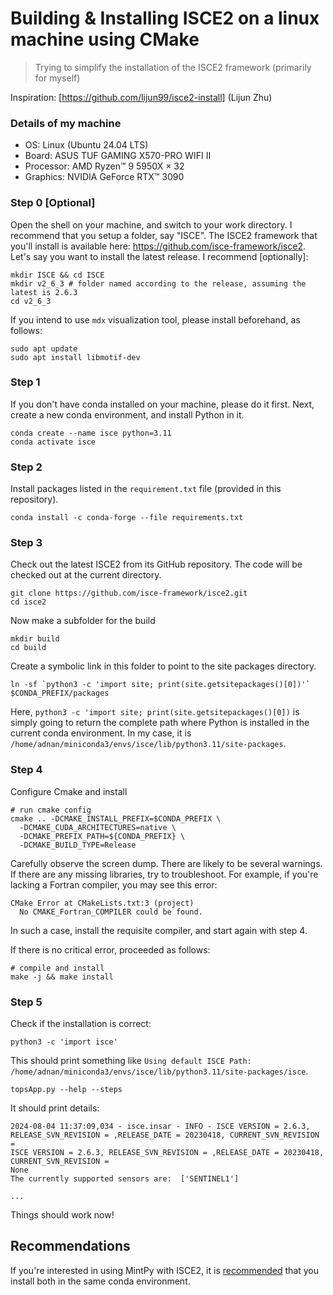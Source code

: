 # Building & Installing ISCE2 on a linux machine using CMake
> Trying to simplify the installation of the ISCE2 framework (primarily for myself)

Inspiration: [https://github.com/lijun99/isce2-install] (Lijun Zhu)

### Details of my machine
- OS: Linux (Ubuntu 24.04 LTS)
- Board: ASUS TUF GAMING X570-PRO WIFI II
- Processor: AMD Ryzen™ 9 5950X × 32
- Graphics: NVIDIA GeForce RTX™ 3090

### Step 0 [Optional]
Open the shell on your machine, and switch to your work directory. I recommend that you setup a folder, say "ISCE". The ISCE2 framework that you'll install is available here: https://github.com/isce-framework/isce2. Let's say you want to install the latest release. I recommend [optionally]:

```
mkdir ISCE && cd ISCE
mkdir v2_6_3 # folder named according to the release, assuming the latest is 2.6.3
cd v2_6_3
```
If you intend to use `mdx` visualization tool, please install beforehand, as follows:

```
sudo apt update
sudo apt install libmotif-dev
```

### Step 1
If you don't have conda installed on your machine, please do it first. Next, create a new conda environment, and install Python in it.

```
conda create --name isce python=3.11
conda activate isce
```

### Step 2
Install packages listed in the `requirement.txt` file (provided in this repository).

```
conda install -c conda-forge --file requirements.txt
```

### Step 3
Check out the latest ISCE2 from its GitHub repository. The code will be checked out at the current directory.

```
git clone https://github.com/isce-framework/isce2.git
cd isce2
```

Now make a subfolder for the build
```
mkdir build
cd build
```

Create a symbolic link in this folder to point to the site packages directory.
```
ln -sf `python3 -c 'import site; print(site.getsitepackages()[0])'` $CONDA_PREFIX/packages
```
Here, `python3 -c 'import site; print(site.getsitepackages()[0])` is simply going to return the complete path where Python is installed in the current conda environment. In my case, it is `/home/adnan/miniconda3/envs/isce/lib/python3.11/site-packages`.

### Step 4
Configure Cmake and install

```
# run cmake config
cmake .. -DCMAKE_INSTALL_PREFIX=$CONDA_PREFIX \
  -DCMAKE_CUDA_ARCHITECTURES=native \
  -DCMAKE_PREFIX_PATH=${CONDA_PREFIX} \
  -DCMAKE_BUILD_TYPE=Release 
```
Carefully observe the screen dump. There are likely to be several warnings. If there are any missing libraries, try to troubleshoot. For example, if you're lacking a Fortran compiler, you may see this error:

```
CMake Error at CMakeLists.txt:3 (project)
  No CMAKE_Fortran_COMPILER could be found.
```
In such a case, install the requisite compiler, and start again with step 4.

If there is no critical error, proceeded as follows:

```
# compile and install 
make -j && make install
```

### Step 5
Check if the installation is correct:

```
python3 -c 'import isce'
```
This should print something like `Using default ISCE Path: /home/adnan/miniconda3/envs/isce/lib/python3.11/site-packages/isce`.

```
topsApp.py --help --steps
```
It should print details:

```
2024-08-04 11:37:09,034 - isce.insar - INFO - ISCE VERSION = 2.6.3, RELEASE_SVN_REVISION = ,RELEASE_DATE = 20230418, CURRENT_SVN_REVISION = 
ISCE VERSION = 2.6.3, RELEASE_SVN_REVISION = ,RELEASE_DATE = 20230418, CURRENT_SVN_REVISION = 
None
The currently supported sensors are:  ['SENTINEL1']

...
```

Things should work now!

## Recommendations
If you're interested in using MintPy with ISCE2, it is [recommended](https://groups.google.com/g/mintpy/c/GNVrSEZLo00/m/re5wpEziAAAJ) that you install both in the same conda environment.

